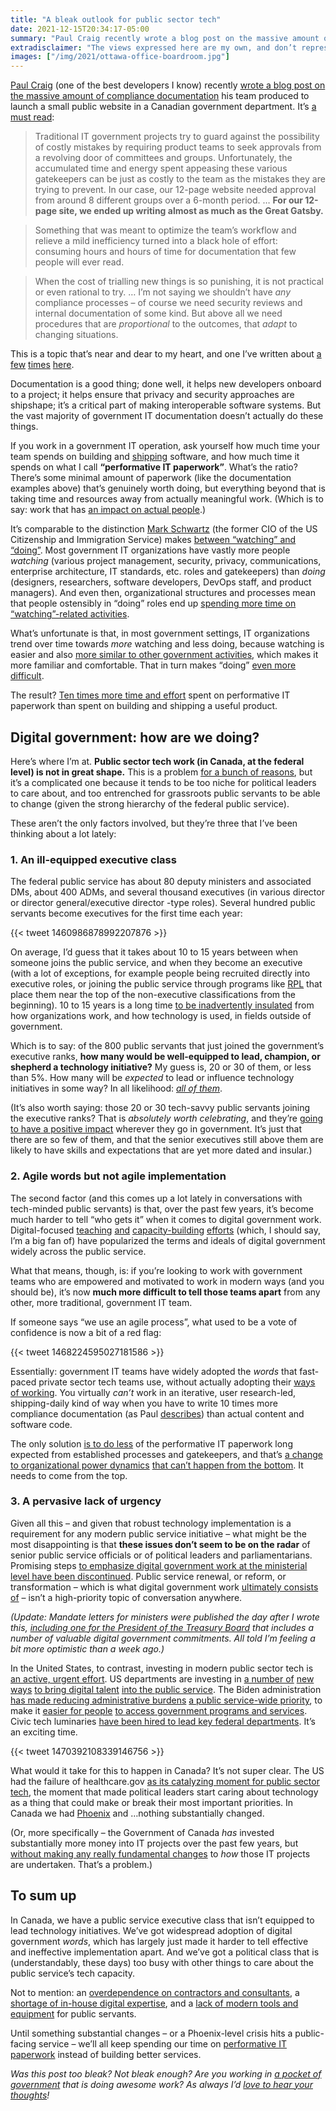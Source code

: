 ```yaml
---
title: "A bleak outlook for public sector tech"
date: 2021-12-15T20:34:17-05:00
summary: "Paul Craig recently wrote a blog post on the massive amount of compliance documentation his team produced to launch a small public website in a Canadian government department. It’s a must-read lens into the current shape of public sector tech work in Canada. We have a public service executive class that isn’t equipped to lead technology initiatives. We’ve got widespread adoption of digital government words, but not digital government implementation. And we’ve got a political class that is too busy with other things to care about the public service’s tech capacity. Let’s talk about it."
extradisclaimer: "The views expressed here are my own, and don’t represent the opinions of my team or my employer."
images: ["/img/2021/ottawa-office-boardroom.jpg"]
---
```


[Paul Craig](https://twitter.com/pcraig3) (one of the best developers I know) recently [wrote a blog post on the massive amount of compliance documentation](https://federal-field-notes.ca/articles/2021-12-15-paperweight/) his team produced to launch a small public website in a Canadian government department. It’s [a must read](https://federal-field-notes.ca/articles/2021-12-15-paperweight/):

> Traditional IT government projects try to guard against the possibility of costly mistakes by requiring product teams to seek approvals from a revolving door of committees and groups. Unfortunately, the accumulated time and energy spent appeasing these various gatekeepers can be just as costly to the team as the mistakes they are trying to prevent. In our case, our 12-page website needed approval from around 8 different groups over a 6-month period. … **For our 12-page site, we ended up writing almost as much as the Great Gatsby.**

> Something that was meant to optimize the team’s workflow and relieve a mild inefficiency turned into a black hole of effort: consuming hours and hours of time for documentation that few people will ever read.

> When the cost of trialling new things is so punishing, it is not practical or even rational to try. … I’m not saying we shouldn’t have _any_ compliance processes – of course we need security reviews and internal documentation of some kind. But above all we need procedures that are _proportional_ to the outcomes, that _adapt_ to changing situations.

This is a topic that’s near and dear to my heart, and one I’ve written about [a](https://sboots.ca/2020/06/02/blockers-versus-enablers/) [few](https://sboots.ca/2021/01/12/onerous-levels-of-oversight/) [times](https://sboots.ca/2020/01/28/introducing-agile-to-large-organizations-is-a-subtractive-process-not-an-additive-one/) [here](https://sboots.ca/2020/01/10/shipping/). 

Documentation is a good thing; done well, it helps new developers onboard to a project; it helps ensure that privacy and security approaches are shipshape; it’s a critical part of making interoperable software systems. But the vast majority of government IT documentation doesn’t actually do these things. 

If you work in a government IT operation, ask yourself how much time your team spends on building and [shipping](https://sboots.ca/2020/01/10/shipping/) software, and how much time it spends on what I call **“performative IT paperwork”**. What’s the ratio? There’s some minimal amount of paperwork (like the documentation examples above) that’s genuinely worth doing, but everything beyond that is taking time and resources away from actually meaningful work. (Which is to say: work that has [an impact on actual people](https://sboots.ca/2021/10/24/if-its-not-public-does-it-even-matter/).)

It’s comparable to the distinction [Mark Schwartz](https://twitter.com/schwartz_cio) (the former CIO of the US Citizenship and Immigration Service) makes [between “watching” and “doing”](https://twitter.com/honeygolightly/status/1224444073861242887). Most government IT organizations have vastly more people _watching_ (various project management, security, privacy, communications, enterprise architecture, IT standards, etc. roles and gatekeepers) than _doing_ (designers, researchers, software developers, DevOps staff, and product managers). And even then, organizational structures and processes mean that people ostensibly in “doing” roles end up [spending more time on “watching”-related activities](https://twitter.com/schwartz_cio/status/1388136215015215109). 

What’s unfortunate is that, in most government settings, IT organizations trend over time towards _more_ watching and less doing, because watching is easier and also [more similar to other government activities](https://sboots.ca/2021/01/12/onerous-levels-of-oversight/), which makes it more familiar and comfortable. That in turn makes “doing” [even more difficult](https://sboots.ca/2020/01/28/introducing-agile-to-large-organizations-is-a-subtractive-process-not-an-additive-one/).

The result? [Ten times more time and effort](https://federal-field-notes.ca/articles/2021-12-15-paperweight/#public-words) spent on performative IT paperwork than spent on building and shipping a useful product.


## Digital government: how are we doing?

Here’s where I’m at. **Public sector tech work (in Canada, at the federal level) is not in great shape.** This is a problem [for a bunch of reasons](https://sboots.ca/2020/02/25/our-services-arent-working/), but it’s a complicated one because it tends to be too niche for political leaders to care about, and too entrenched for grassroots public servants to be able to change (given the strong hierarchy of the federal public service). 

These aren’t the only factors involved, but they’re three that I’ve been thinking about a lot lately:


### 1. An ill-equipped executive class

The federal public service has about 80 deputy ministers and associated DMs, about 400 ADMs, and several thousand executives (in various director or director general/executive director -type roles). Several hundred public servants become executives for the first time each year:

{{< tweet 1460986878992207876 >}}

On average, I’d guess that it takes about 10 to 15 years between when someone joins the public service, and when they become an executive (with a lot of exceptions, for example people being recruited directly into executive roles, or joining the public service through programs like [RPL](https://www.canada.ca/en/public-service-commission/jobs/services/recruitment/graduates/recruitment-policy-leaders.html) that place them near the top of the non-executive classifications from the beginning). 10 to 15 years is a long time [to be inadvertently insulated](https://sboots.ca/2020/05/20/the-cycle-of-bad-government-software/) from how organizations work, and how technology is used, in fields outside of government.

Which is to say: of the 800 public servants that just joined the government’s executive ranks, **how many would be well-equipped to lead, champion, or shepherd a technology initiative?** My guess is, 20 or 30 of them, or less than 5%. How many will be _expected_ to lead or influence technology initiatives in some way? In all likelihood: _[all of them](https://sboots.ca/2020/11/16/government-is-actually-a-big-tech-company/)_.

(It’s also worth saying: those 20 or 30 tech-savvy public servants joining the executive ranks? That is _absolutely worth celebrating_, and they’re [going to have a positive impact](https://sboots.ca/2020/01/02/bridging-the-technology-policy-gap/) wherever they go in government. It’s just that there are so few of them, and that the senior executives still above them are likely to have skills and expectations that are yet more dated and insular.)


### 2. Agile words but not agile implementation

The second factor (and this comes up a lot lately in conversations with tech-minded public servants) is that, over the past few years, it’s become much harder to tell “who gets it” when it comes to digital government work. Digital-focused [teaching](https://www.csps-efpc.gc.ca/digital-academy/index-eng.aspx) [and](https://www.csps-efpc.gc.ca/tools/blogs/busrides/index-eng.aspx) [capacity-building](https://apolitical.co/digital-canada/) [efforts](https://www.canada.ca/en/government/system/digital-government/government-canada-digital-operations-strategic-plans/digital-operations-strategic-plan-2021-2024.html#toc06-4-1) (which, I should say, I’m a big fan of) have popularized the terms and ideals of digital government widely across the public service.

What that means, though, is: if you’re looking to work with government teams who are empowered and motivated to work in modern ways (and you should be), it’s now **much more difficult to tell those teams apart** from any other, more traditional, government IT team. 

If someone says “we use an agile process”, what used to be a vote of confidence is now a bit of a red flag:

{{< tweet 1468224595027181586 >}}

Essentially: government IT teams have widely adopted the _words_ that fast-paced private sector tech teams use, without actually adopting their [ways of working](https://public.digital/2018/10/12/internet-era-ways-of-working). You virtually _can’t_ work in an iterative, user research-led, shipping-daily kind of way when you have to write 10 times more compliance documentation (as Paul [describes](https://federal-field-notes.ca/articles/2021-12-15-paperweight/#public-words)) than actual content and software code. 

The only solution [is to do less](https://sboots.ca/2020/01/28/introducing-agile-to-large-organizations-is-a-subtractive-process-not-an-additive-one/) of the performative IT paperwork long expected from established processes and gatekeepers, and that’s [a change to organizational power dynamics](https://twitter.com/worldofabe/status/1468291449896816644) [that can’t happen from the bottom](https://twitter.com/quidampepin/status/1445720169641357314). It needs to come from the top.


### 3. A pervasive lack of urgency

Given all this – and given that robust technology implementation is a requirement for any modern public service initiative – what might be the most disappointing is that **these issues don’t seem to be on the radar** of senior public service officials or of political leaders and parliamentarians. Promising steps [to emphasize digital government work at the ministerial level have been discontinued](https://policyoptions.irpp.org/magazines/november-2021/speaking-tech-to-power/). Public service renewal, or reform, or transformation – which is what digital government work [ultimately consists of](https://public.digital/definition-of-digital) – isn’t a high-priority topic of conversation anywhere.

_(Update: Mandate letters for ministers were published the day after I wrote this, [including one for the President of the Treasury Board](https://pm.gc.ca/en/mandate-letters/2021/12/16/president-treasury-board-mandate-letter) that includes a number of valuable digital government commitments. All told I’m feeling a bit more optimistic than a week ago.)_

In the United States, to contrast, investing in modern public sector tech is [an active, urgent effort](https://www.nytimes.com/2021/11/24/technology/government-tech.html). US departments are investing in [a number of](https://digitalcorps.gsa.gov/) [new ways](https://techtalentproject.org/) [to bring digital talent](https://twitter.com/_loganmcdonald/status/1453124547134300164) [into the public service](https://twitter.com/GSA_DaveZ/status/1432380570382778382). The Biden administration [has made reducing administrative burdens](https://twitter.com/donmoyn/status/1463153671928258560) [a public service-wide priority](https://www.whitehouse.gov/omb/briefing-room/2021/12/13/using-technology-to-improve-customer-experience-and-service-delivery-for-the-american-people/), to make it [easier for people](https://twitter.com/allafarce/status/1470777322454372359) [to access government programs and services](https://gen.medium.com/not-so-magic-words-why-im-still-excited-about-president-biden-s-new-executive-order-on-customer-4ba868eb5d2c). Civic tech luminaries [have been hired to lead key federal departments](https://www.gsa.gov/about-us/newsroom/news-releases/senate-confirms-robin-carnahan-to-lead-gsa-06232021). It’s an exciting time.

{{< tweet 1470392108339146756 >}}

What would it take for this to happen in Canada? It’s not super clear. The US had the failure of healthcare.gov [as its catalyzing moment for public sector tech](https://www.wired.com/2014/06/healthcare-gov-revamp/), the moment that made political leaders start caring about technology as a thing that could make or break their most important priorities. In Canada we had [Phoenix](https://en.wikipedia.org/wiki/Phoenix_pay_system) and …nothing substantially changed. 

(Or, more specifically – the Government of Canada _has_ invested substantially more money into IT projects over the past few years, but [without making any really fundamental changes](https://cds-snc.github.io/policy-politique/en/2019/delivering-services-differently/) to _how_ those IT projects are undertaken. That’s a problem.)


## To sum up

In Canada, we have a public service executive class that isn’t equipped to lead technology initiatives. We’ve got widespread adoption of digital government _words_, which has largely just made it harder to tell effective and ineffective implementation apart. And we’ve got a political class that is (understandably, these days) too busy with other things to care about the public service’s tech capacity. 

Not to mention: an [overdependence on contractors and consultants](https://www.tvo.org/article/consulting-firms-are-the-shadow-public-service-managing-our-covid-19-response), a [shortage of in-house digital expertise](https://sboots.ca/2020/05/26/why-are-there-so-few-senior-developers-in-government/), and a [lack of modern tools and equipment](https://sboots.ca/2020/12/27/tools-that-work/) for public servants.

Until something substantial changes – or a Phoenix-level crisis hits a public-facing service – we’ll all keep spending our time on [performative IT paperwork](https://federal-field-notes.ca/articles/2021-12-15-paperweight/) instead of building better services. 

<p><em>Was this post too bleak? Not bleak enough? Are you working in <a href="https://twitter.com/scott_pm/status/1445606630935040009" target="_blank">a pocket of government</a> that is doing awesome work? As always I’d <a href="https://twitter.com/sboots" target="_blank">love to hear your thoughts</a>!</em></p>
